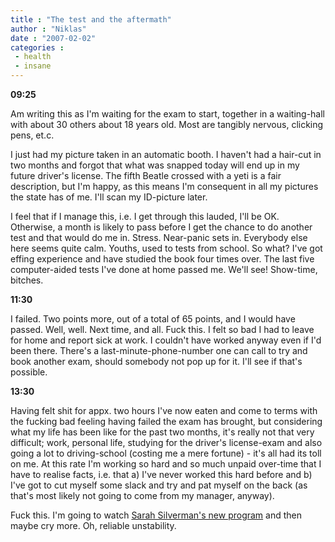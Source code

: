 ```yaml
---
title : "The test and the aftermath"
author : "Niklas"
date : "2007-02-02"
categories : 
 - health
 - insane
---
```


**09:25**

Am writing this as I'm waiting for the exam to start, together in a waiting-hall with about 30 others about 18 years old. Most are tangibly nervous, clicking pens, et.c.

I just had my picture taken in an automatic booth. I haven't had a hair-cut in two months and forgot that what was snapped today will end up in my future driver's license. The fifth Beatle crossed with a yeti is a fair description, but I'm happy, as this means I'm consequent in all my pictures the state has of me. I'll scan my ID-picture later.

I feel that if I manage this, i.e. I get through this lauded, I'll be OK. Otherwise, a month is likely to pass before I get the chance to do another test and that would do me in. Stress. Near-panic sets in. Everybody else here seems quite calm. Youths, used to tests from school. So what? I've got effing experience and have studied the book four times over. The last five computer-aided tests I've done at home passed me. We'll see! Show-time, bitches.

**11:30**

I failed. Two points more, out of a total of 65 points, and I would have passed. Well, well. Next time, and all. Fuck this. I felt so bad I had to leave for home and report sick at work. I couldn't have worked anyway even if I'd been there. There's a last-minute-phone-number one can call to try and book another exam, should somebody not pop up for it. I'll see if that's possible.

**13:30**

Having felt shit for appx. two hours I've now eaten and come to terms with the fucking bad feeling having failed the exam has brought, but considering what my life has been like for the past two months, it's really not that very difficult; work, personal life, studying for the driver's license-exam and also going a lot to driving-school (costing me a mere fortune) - it's all had its toll on me. At this rate I'm working so hard and so much unpaid over-time that I have to realise facts, i.e. that a) I've never worked this hard before and b) I've got to cut myself some slack and try and pat myself on the back (as that's most likely not going to come from my manager, anyway).

Fuck this. I'm going to watch [Sarah Silverman's new program](http://www.comedycentral.com/shows/the_sarah_silverman_program/index.jhtml) and then maybe cry more. Oh, reliable unstability.
